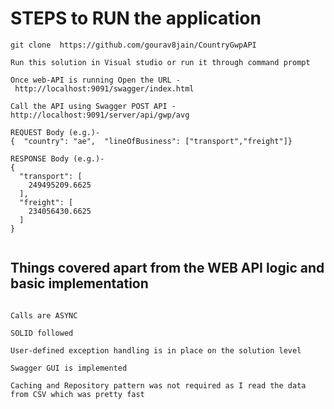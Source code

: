 # STEPS to RUN the application

```
git clone  https://github.com/gourav8jain/CountryGwpAPI

Run this solution in Visual studio or run it through command prompt

Once web-API is running Open the URL - http://localhost:9091/swagger/index.html

Call the API using Swagger POST API - http://localhost:9091/server/api/gwp/avg

REQUEST Body (e.g.)- 
{  "country": "ae",  "lineOfBusiness": ["transport","freight"]}

RESPONSE Body (e.g.)- 
{
  "transport": [
    249495209.6625
  ],
  "freight": [
    234056430.6625
  ]
}


```
## Things covered apart from the WEB API logic and basic implementation

```NUnit Test Cases on controller level (was running short of time)

Calls are ASYNC

SOLID followed

User-defined exception handling is in place on the solution level

Swagger GUI is implemented

Caching and Repository pattern was not required as I read the data from CSV which was pretty fast
```
